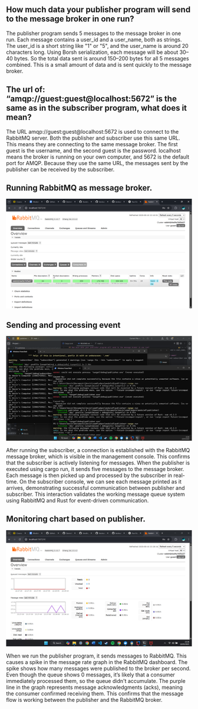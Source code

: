 ## How much data your publisher program will send to the message broker in one run?
The publisher program sends 5 messages to the message broker in one run. Each message contains a user_id and a user_name, both as strings. The user_id is a short string like "1" or "5", and the user_name is around 20 characters long. Using Borsh serialization, each message will be about 30–40 bytes. So the total data sent is around 150–200 bytes for all 5 messages combined. This is a small amount of data and is sent quickly to the message broker.

## The url of: “amqp://guest:guest@localhost:5672” is the same as in the subscriber program, what does it mean?
The URL amqp://guest:guest@localhost:5672 is used to connect to the RabbitMQ server. Both the publisher and subscriber use this same URL. This means they are connecting to the same message broker. The first guest is the username, and the second guest is the password. localhost means the broker is running on your own computer, and 5672 is the default port for AMQP. Because they use the same URL, the messages sent by the publisher can be received by the subscriber.

## Running RabbitMQ as message broker.
<img src="img/ss1.png">

## Sending and processing event
<img src="img/ss2.png">

After running the subscriber, a connection is established with the RabbitMQ message broker, which is visible in the management console. This confirms that the subscriber is actively listening for messages. When the publisher is executed using cargo run, it sends five messages to the message broker. Each message is then picked up and processed by the subscriber in real-time. On the subscriber console, we can see each message printed as it arrives, demonstrating successful communication between publisher and subscriber. This interaction validates the working message queue system using RabbitMQ and Rust for event-driven communication.

## Monitoring chart based on publisher.
<img src="img/ss3.png">

When we run the publisher program, it sends messages to RabbitMQ. This causes a spike in the message rate graph in the RabbitMQ dashboard. The spike shows how many messages were published to the broker per second. Even though the queue shows 0 messages, it’s likely that a consumer immediately processed them, so the queue didn't accumulate. The purple line in the graph represents message acknowledgments (acks), meaning the consumer confirmed receiving them. This confirms that the message flow is working between the publisher and the RabbitMQ broker.

